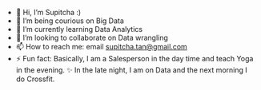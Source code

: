 - 👋 Hi, I’m Supitcha :)
- 👀 I’m being courious on Big Data
- 🌱 I’m currently learning Data Analytics
- 💞️ I’m looking to collaborate on Data wrangling
- 📫 How to reach me: email supitcha.tan@gmail.com
- ⚡ Fun fact: Basically, I am a Salesperson in the day time and teach Yoga in the evening.
  ✨ In the late night, I am on Data and the next morning I do Crossfit.
